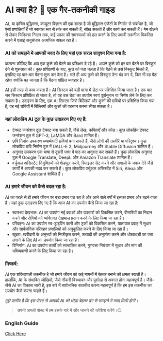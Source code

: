 # AI क्या है? 🤖 एक गैर-तकनीकी गाइड
AI, या कृत्रिम बुद्धिमत्ता, कंप्यूटर विज्ञान की एक शाखा है जो बुद्धिमान एजेंटों के निर्माण से संबंधित है, जो ऐसी प्रणालियाँ हैं जो स्वायत्त रूप से तर्क कर सकती हैं, सीख सकती हैं और कार्य कर सकती हैं। गेम खेलने से लेकर चिकित्सा निदान तक, कई प्रकार की समस्याओं को हल करने के लिए प्रभावी तकनीक विकसित करने में एआई अनुसंधान अत्यधिक सफल रहा है।

### AI को समझने में आपकी मदद के लिए यहां एक सरल सादृश्य दिया गया है:
कल्पना कीजिए कि आप एक कुत्ते को बैठने का प्रशिक्षण दे रहे हैं। आपने कुत्ते को हर बार बैठने पर बिस्कुट देने से शुरुआत की। कुछ प्रशिक्षणों के बाद, कुत्ते को पता चलता है कि बैठने से उसे बिस्कुट मिलते हैं, इसलिए वह बार-बार बैठना शुरू कर देता है। भले ही आप कुत्ते को बिस्कुट देना बंद कर दें, फिर भी वह बैठा रहेगा क्योंकि वह जानता है कि बैठना वांछित व्यवहार है।

AI इसी तरह से काम करता है। AI सिस्टम को बड़ी मात्रा में डेटा पर प्रशिक्षित किया जाता है। एक बार जब सिस्टम प्रशिक्षित हो जाता है, तो वह उस डेटा का उपयोग स्वयं पूर्वानुमान या निर्णय लेने के लिए कर सकता है। उदाहरण के लिए, एक AI सिस्टम जिसे बिल्लियों और कुत्तों की छवियों पर प्रशिक्षित किया गया है, वह नई छवियों में बिल्लियों और कुत्तों की पहचान करना सीख सकता है।

### यहां लोकप्रिय AI टूल के कुछ उदाहरण दिए गए हैं:
- टेक्स्ट जनरेशन टूल टेक्स्ट बना सकते हैं, जैसे लेख, कविताएँ और कोड। कुछ लोकप्रिय टेक्स्ट जनरेशन टूल में GPT-3, LaMDA और Bard शामिल हैं।
- छवि निर्माण उपकरण यथार्थवादी छवियां बना सकते हैं, जैसे लोगों की तस्वीरें या परिदृश्य। कुछ लोकप्रिय छवि निर्माण टूल में DALL-E 2, Midjourney और Stable Diffusion शामिल हैं।
- अनुवाद उपकरण एक भाषा से दूसरी भाषा में पाठ का अनुवाद कर सकते हैं। कुछ लोकप्रिय अनुवाद टूल में Google Translate, DeepL और Amazon Translate शामिल हैं।
- वर्चुअल असिस्टेंट नियुक्तियों को शेड्यूल करने, रिमाइंडर सेट करने और सवालों के जवाब देने जैसे कार्यों में आपकी मदद कर सकते हैं। कुछ लोकप्रिय वर्चुअल असिस्टेंट में Siri, Alexa और Google Assistant शामिल हैं।

### AI हमारे जीवन को कैसे बदल रहा है:
AI का पहले से ही हमारे जीवन पर बड़ा प्रभाव पड़ रहा है और आने वाले वर्षों में इसका प्रभाव और बढ़ने वाला है। यहां कुछ उदाहरण दिए गए हैं कि आज AI का उपयोग कैसे किया जा रहा है:
- स्वास्थ्य देखभाल: AI का उपयोग नई दवाओं और उपचारों को विकसित करने, बीमारियों का निदान करने और रोगियों को व्यक्तिगत देखभाल प्रदान करने के लिए किया जा रहा है।
- परिवहन: AI का उपयोग स्व-ड्राइविंग कारों और ट्रकों को विकसित करने, यातायात प्रवाह में सुधार और सार्वजनिक परिवहन प्रणालियों को अनुकूलित करने के लिए किया जा रहा है।
- खुदरा: खरीदारी के अनुभवों को निजीकृत करने, उत्पादों की अनुशंसा करने और धोखाधड़ी का पता लगाने के लिए AI का उपयोग किया जा रहा है।
- विनिर्माण: AI का उपयोग कार्यों को स्वचालित करने, गुणवत्ता नियंत्रण में सुधार और मांग की भविष्यवाणी करने के लिए किया जा रहा है।

### निष्कर्ष:
AI एक शक्तिशाली तकनीक है जो हमारे जीवन को कई मायनों में बेहतर बनाने की क्षमता रखती है। हालाँकि, AI के संभावित जोखिमों, जैसे नौकरी विस्थापन और पूर्वाग्रह से अवगत होना महत्वपूर्ण है। जैसे-जैसे AI का विकास जारी है, इस बारे में सार्वजनिक बातचीत करना महत्वपूर्ण है कि हम इस तकनीक का उपयोग कैसे करना चाहते हैं।

*मुझे उम्मीद है कि इस पोस्ट से आपको AI को थोड़ा बेहतर ढंग से समझने में मदद मिली होगी।*

> अपनी अगली पोस्ट में हम इसके बारे में और जानने की कोशिश करेंगे।😉

### English Guide
[Click Here](https://github.com/BarrenWardo/AI.Overtakes/blob/English/What%20is%20AI%3F.md)
